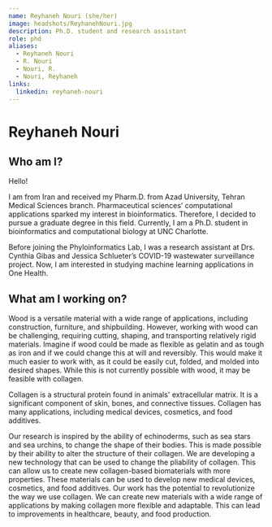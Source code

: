 ```yaml
---
name: Reyhaneh Nouri (she/her)
image: headshots/ReyhanehNouri.jpg
description: Ph.D. student and research assistant
role: phd
aliases:
  - Reyhaneh Nouri
  - R. Nouri
  - Nouri, R.
  - Nouri, Reyhaneh
links:
  linkedin: reyhaneh-nouri
---
```


# Reyhaneh Nouri

## Who am I?

Hello!

I am from Iran and received my Pharm.D. from Azad University, Tehran Medical Sciences branch. Pharmaceutical sciences’ computational applications sparked my interest in bioinformatics. Therefore, I decided to pursue a graduate degree in this field. Currently, I am a Ph.D. student in bioinformatics and computational biology at UNC Charlotte.

Before joining the Phyloinformatics Lab, I was a research assistant at Drs. Cynthia Gibas and Jessica Schlueter’s COVID-19 wastewater surveillance project. Now, I am interested in studying machine learning applications in One Health.

## What am I working on?

Wood is a versatile material with a wide range of applications, including construction, furniture, and shipbuilding. However, working with wood can be challenging, requiring cutting, shaping, and transporting relatively rigid materials. Imagine if wood could be made as flexible as gelatin and as tough as iron and if we could change this at will and reversibly. This would make it much easier to work with, as it could be easily cut, folded, and molded into desired shapes. While this is not currently possible with wood, it may be feasible with collagen.

Collagen is a structural protein found in animals' extracellular matrix. It is a significant component of skin, bones, and connective tissues. Collagen has many applications, including medical devices, cosmetics, and food additives.

Our research is inspired by the ability of echinoderms, such as sea stars and sea urchins, to change the shape of their bodies. This is made possible by their ability to alter the structure of their collagen. We are developing a new technology that can be used to change the pliability of collagen. This can allow us to create new collagen-based biomaterials with more properties. These materials can be used to develop new medical devices, cosmetics, and food additives. Our work has the potential to revolutionize the way we use collagen. We can create new materials with a wide range of applications by making collagen more flexible and adaptable. This can lead to improvements in healthcare, beauty, and food production.